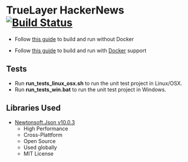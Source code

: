 # TrueLayer HackerNews [![Build Status](https://travis-ci.org/WoozChucky/TrueLayer_HackerNews.svg?branch=master)](https://travis-ci.org/WoozChucky/TrueLayer_HackerNews)

* Follow [this guide](README_no_docker.md) to build and run without Docker

* Follow [this guide](README_docker.md) to build and run with [Docker](https://www.docker.com/community-edition#/download) support

## Tests
* Run __run_tests_linux_osx.sh__ to run the unit test project in Linux/OSX.
* Run __run_tests_win.bat__ to run the unit test project in Windows.

## Libraries Used
* [Newtonsoft.Json v10.0.3](https://www.newtonsoft.com/json)
    * High Performance
    * Cross-Plattform
    * Open Source
    * Used globally
    * MIT License
